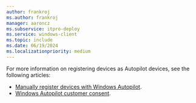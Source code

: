 ```yaml
---
author: frankroj
ms.author: frankroj
manager: aaroncz
ms.subservice: itpro-deploy
ms.service: windows-client
ms.topic: include
ms.date: 06/19/2024
ms.localizationpriority: medium
---
```


<!-- This file is shared by the following articles:

pre-provisioning/azure-ad-join-register-device.md
pre-provisioning/hybrid-azure-ad-join-register-device.md
self-deploying/self-deploying-register-device.md
user-driven/azure-ad-join-register-device.md
user-driven/hybrid-azure-ad-join-register-device.md

Headings are driven by article context. -->

For more information on registering devices as Autopilot devices, see the following articles:

- [Manually register devices with Windows Autopilot](/autopilot/add-devices).
- [Windows Autopilot customer consent](/autopilot/registration-auth).
